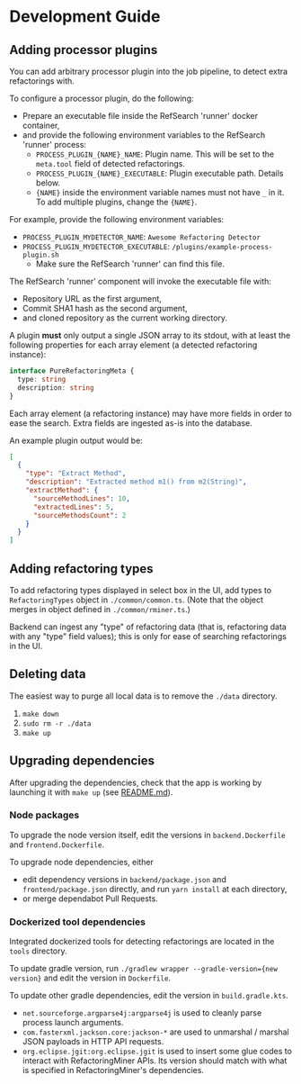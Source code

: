# Development Guide

## Adding processor plugins

You can add arbitrary processor plugin into the job pipeline, to detect extra refactorings with.

To configure a processor plugin, do the following:

- Prepare an executable file inside the RefSearch 'runner' docker container,
- and provide the following environment variables to the  RefSearch 'runner' process:
  - `PROCESS_PLUGIN_{NAME}_NAME`: Plugin name. This will be set to the `meta.tool` field of detected refactorings.
  - `PROCESS_PLUGIN_{NAME}_EXECUTABLE`: Plugin executable path. Details below.
  - `{NAME}` inside the environment variable names must not have `_` in it. To add multiple plugins, change the `{NAME}`.

For example, provide the following environment variables:

- `PROCESS_PLUGIN_MYDETECTOR_NAME`: `Awesome Refactoring Detector`
- `PROCESS_PLUGIN_MYDETECTOR_EXECUTABLE`: `/plugins/example-process-plugin.sh`
  - Make sure the RefSearch 'runner' can find this file.

The RefSearch 'runner' component will invoke the executable file with:

- Repository URL as the first argument,
- Commit SHA1 hash as the second argument,
- and cloned repository as the current working directory.

A plugin **must** only output a single JSON array to its stdout, with at least the following properties for each array element (a detected refactoring instance):

```typescript
interface PureRefactoringMeta {
  type: string
  description: string
}
```

Each array element (a refactoring instance) may have more fields in order to ease the search.
Extra fields are ingested as-is into the database.

An example plugin output would be:

```json
[
  {
    "type": "Extract Method",
    "description": "Extracted method m1() from m2(String)",
    "extractMethod": {
      "sourceMethodLines": 10,
      "extractedLines": 5,
      "sourceMethodsCount": 2
    }
  }
]
```

## Adding refactoring types

To add refactoring types displayed in select box in the UI, add types to `RefactoringTypes` object in `./common/common.ts`.
(Note that the object merges in object defined in `./common/rminer.ts`.)

Backend can ingest any "type" of refactoring data (that is, refactoring data with any "type" field values); this is only for ease of searching refactorings in the UI.

## Deleting data

The easiest way to purge all local data is to remove the `./data` directory.

1. `make down`
2. `sudo rm -r ./data`
3. `make up`

## Upgrading dependencies

After upgrading the dependencies, check that the app is working by launching it with `make up` (see [README.md](../README.md)).

### Node packages

To upgrade the node version itself, edit the versions in `backend.Dockerfile` and `frontend.Dockerfile`.

To upgrade node dependencies, either

- edit dependency versions in `backend/package.json` and `frontend/package.json` directly, and run `yarn install` at each directory,
- or merge dependabot Pull Requests.

### Dockerized tool dependencies

Integrated dockerized tools for detecting refactorings are located in the `tools` directory.

To update gradle version, run `./gradlew wrapper --gradle-version={new version}` and edit the version in `Dockerfile`. 

To update other gradle dependencies, edit the version in `build.gradle.kts`.

- `net.sourceforge.argparse4j:argparse4j` is used to cleanly parse process launch arguments.
- `com.fasterxml.jackson.core:jackson-*` are used to unmarshal / marshal JSON payloads in HTTP API requests.
- `org.eclipse.jgit:org.eclipse.jgit` is used to insert some glue codes to interact with RefactoringMiner APIs. Its version should match with what is specified in RefactoringMiner's dependencies.
